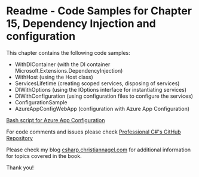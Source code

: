 # Readme - Code Samples for Chapter 15, Dependency Injection and configuration

This chapter contains the following code samples:

* WithDIContainer (with the DI container Microsoft.Extensions.DependencyInjection)
* WithHost (using the Host class)
* ServicesLifetime (creating scoped services, disposing of services)
* DIWithOptions (using the IOptions interface for instantiating services)
* DIWithConfiguration (using configuration files to configure the services)
* ConfigurationSample
* AzureAppConfigWebApp (configuration with Azure App Configuration)

[Bash script for Azure App Configuration](prepareappconfig.sh)
 
For code comments and issues please check [Professional C#'s GitHub Repository](https://github.com/ProfessionalCSharp/ProfessionalCSharp2021)

Please check my blog [csharp.christiannagel.com](https://csharp.christiannagel.com "csharp.christiannagel.com") for additional information for topics covered in the book.

Thank you!